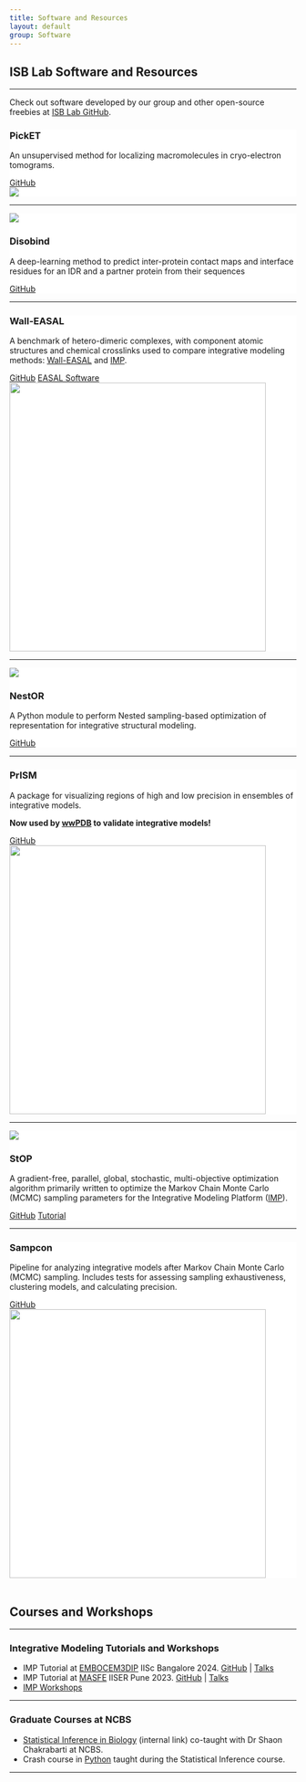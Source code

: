 ```yaml
---
title: Software and Resources
layout: default
group: Software
---
```

<h2>ISB Lab Software and Resources</h2>
<hr>

<div class="container-fluid">

Check out software developed by our group and other open-source freebies at [ISB Lab GitHub](https://github.com/isblab). <br>


<div class="content-container" style="background-color: #ffffff;">
<div class="col-container">
<div class="column-one">
<h3>PickET</h3>
<p>An unsupervised method for localizing macromolecules in cryo-electron tomograms.</p>
<a href="https://github.com/isblab/pickET" class="button">GitHub</a>
</div>
<div class="column-two">
<img src="/static/img/software/picket.png">
</div>
</div>
</div>

<hr width="100%">

<div class="content-container" style="background-color: #ffffff;">
<div class="col-container">
<div class="column-two">
<img src="/static/img/software/disobind.png">
</div>
<div class="column-one">
<h3>Disobind</h3>
<p>A deep-learning method to predict inter-protein contact maps and interface residues for an IDR and a partner protein from their sequences</p>
<a href="https://github.com/isblab/Disobind" class="button">GitHub</a>
</div>
</div>
</div>

<hr width="100%">

<div class="content-container" style="background-color: #ffffff;">
<div class="col-container">
<div class="column-one">
<h3>Wall-EASAL</h3>
<p>A benchmark of hetero-dimeric complexes, with component atomic structures and chemical crosslinks used to compare integrative modeling methods: <a href="https:/bitbucket.org/geoplexity/easal-dev/src/Crosslink">Wall-EASAL</a> and <a href="https://integrativemodeling.org/">IMP</a>.</p>
<a href="https://github.com/isblab/Integrative_docking_benchmark" class="button">GitHub</a>
<a href="https://bitbucket.org/geoplexity/easal-dev/src/Crosslink" class="button">EASAL Software</a>
</div>
<div class="column-two">
<img src="/static/img/software/easal.png" width="450" height="471" >
</div>
</div>
</div>

<hr width="100%">

<div class="content-container" style="background-color: #ffffff;">
<div class="col-container">
<div class="column-two">
<img src="/static/img/software/nestor.png">
</div>
<div class="column-one">
<h3>NestOR</h3>
<p>A Python module to perform Nested sampling-based optimization of representation for integrative structural modeling.</p>
<a href="https://github.com/isblab/nestor" class="button">GitHub</a>
</div>
</div>
</div>

<hr width="100%">

<div class="content-container" style="background-color: #ffffff;">
<div class="col-container">
<div class="column-one">
<h3>PrISM</h3>
<p>A package for visualizing regions of high and low precision in ensembles of integrative models.</p>
<p><b>Now used by <a href="https://www.rcsb.org/news/67c4575365ecc77724b625ed">wwPDB</a> to validate integrative models!</b></p>
<a href="https://github.com/isblab/prism" class="button">GitHub</a>
</div>
<div class="column-two">
<img src="/static/img/software/prism.png" width="450" height="471" >
</div>
</div>
</div>

<hr width="100%">

<div class="content-container" style="background-color: #ffffff;">
<div class="col-container">
<div class="column-two">
<img src="/static/img/software/stop.png">
</div>
<div class="column-one">
<h3>StOP</h3>
<p>A gradient-free, parallel, global, stochastic, multi-objective optimization algorithm primarily written to optimize the Markov Chain Monte Carlo (MCMC) sampling parameters for the Integrative Modeling Platform (<a href="https://integrativemodeling.org/">IMP</a>).</p>
<a href="https://github.com/isblab/stop" class="button">GitHub</a>
<a href="https://github.com/isblab/stop/blob/main/docs/tutorial_basic.md" class="button">Tutorial</a>
</div>
</div>
</div>

<hr width="100%">

<div class="content-container" style="background-color: #ffffff;">
<div class="col-container">
<div class="column-one">
<h3>Sampcon</h3>
<p>Pipeline for analyzing integrative models after Markov Chain Monte Carlo (MCMC) sampling. Includes tests for assessing sampling exhaustiveness, clustering models, and calculating precision.</p>
<a href="https://github.com/salilab/imp-sampcon" class="button">GitHub</a>
</div>
<div class="column-two">
<img src="/static/img/software/sampcon.png" width="450" height="471" >
</div>
</div>
</div>

<!-- <hr width="100%"> -->

<!-- <div class="content-container" style="background-color: #ffffff;">
<div class="col-container">
<div class="column-two">
<img src="/static/img/software/ppd.png">
</div>
<div class="column-one">
<h3>Scoring functions for protein-protein docking and other utilities for parsing PDBs</h3>
<p>PISA (atomic), PIE (residue), and C3 (combination) scoring functions for ranking models. Interface RMSD calculation, utilities for modifying PDBs, adding chain names, and running Modeller.</p>
<button onclick="window.location.href='https://github.com/isblab/dockingScripts/tree/main/capriScripts/potentials'" class="button">GitHub</button>
</div>
</div>
</div> -->

</div>

<br>

<h2>Courses and Workshops</h2>
<hr>
<h3>Integrative Modeling Tutorials and Workshops</h3>
<ul>
    <li>
        IMP Tutorial at <a href="https://meetings.embo.org/event/24-cryo-em" class="link">EMBOCEM3DIP</a> IISc Bangalore 2024. 
        <a href="https://github.com/isblab/IMP_Tutorial" class="link">GitHub</a> | 
        <a href="https://drive.google.com/drive/folders/13dUNwgPMZE0mAeyGEdUwgnGz5ybfxs1Z" class="link">Talks</a>
    </li>
    <li>
        IMP Tutorial at <a href="https://sites.google.com/acads.iiserpune.ac.in/masfe/home" class="link">MASFE</a> IISER Pune 2023. 
        <a href="https://github.com/isblab/IMP_Tutorial/tree/masfe2023" class="link">GitHub</a> | 
        <a href="https://drive.google.com/drive/folders/188BHx67a8Wq53nDTanM-vWwX3X9F_OS5" class="link">Talks</a>
    </li>
    <li>
        <a href="https://integrativemodeling.org/talks.html" class="link">IMP Workshops</a>
    </li>
</ul>
<hr>
<h3>Graduate Courses at NCBS</h3>
<ul>
    <li>
        <a href="https://moodle.ncbs.res.in/enrol/index.php?id=165" class="link">Statistical Inference in Biology</a> (internal link) co-taught with Dr Shaon Chakrabarti at NCBS.
    </li>
    <li>
        Crash course in <a href="https://github.com/isblab/pycrash" class="link">Python</a> taught during the Statistical Inference course.
    </li>
</ul>
<hr>
